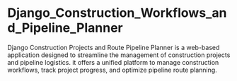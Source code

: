 # Django_Construction_Workflows_and_Pipeline_Planner
Django Construction Projects and Route Pipeline Planner is a web-based application designed to streamline the management of construction projects and pipeline logistics. it offers a unified platform to manage construction workflows, track project progress, and optimize pipeline route planning.
